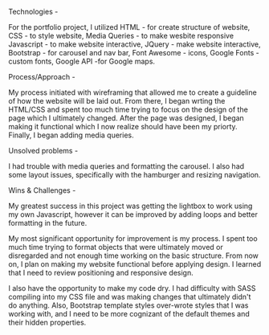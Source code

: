 
Technologies - 

For the portfolio project, I utilized 
HTML - for create structure of website, 
CSS - to style website, 
    Media Queries - to make wesbite responsive
Javascript - to make website interactive, 
JQuery - make website interactive, 
Bootstrap - for carousel and nav bar,
Font Awesome - icons, 
Google Fonts -custom fonts, 
Google API -for Google maps. 

Process/Approach - 

My process initiated with wireframing that allowed me to create a guideline of how the website will be laid out. From there, I began wrting the HTML/CSS and spent too much time trying to focus on the design of the page which I ultimately changed. After the page was designed, I began making it functional which I now realize should have been my priorty. Finally, I began adding media queries. 

Unsolved problems - 

I had trouble with media queries and formatting the carousel. I also had some layout issues, specifically with the hamburger and resizing navigation. 

Wins & Challenges - 

My greatest success in this project was getting the lightbox to work using my own Javascript, however it can be improved by adding loops and better formatting in the future.

My most significant opportunity for improvement is my process. I spent too much time trying to format objects that were ultimately moved or disregarded and not enough time working on the basic structure. From now on, I plan on making my website functional before applying design. I learned that I need to review positioning and responsive design. 

I also have the opportunity to make my code dry. I had difficulty with SASS compiling into my CSS file and was making changes that ultimately didn't do anything. Also, Bootstrap template styles over-wrote styles that I was working with, and I need to be more cognizant of the default themes and their hidden properties.
